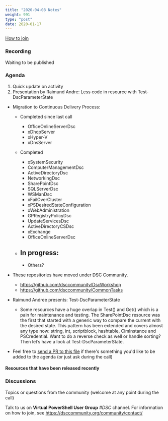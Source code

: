 ```yaml
---
title: "2020-04-08 Notes"
weight: 991
type: "post"
date: 2020-01-17
---
```


[How to join](..)

### Recording

Waiting to be published
<!-- [Meeting recording](https://youtu.be/gZqWw_ePhxs)
{{< youtube id="gZqWw_ePhxs" >}} -->

### Agenda

1. Quick update on activity
2. Presentation by Raimund Andre: Less code in resource with Test-DscParameterState

- Migration to Continuous Delivery Process:
  - Completed since last call
    - OfficeOnlineServerDsc
    - xDhcpServer
    - xHyper-V
    - xDnsServer

  - Completed
    - xSystemSecurity
    - ComputerManagementDsc
    - ActiveDirectoryDsc
    - NetworkingDsc
    - SharePointDsc
    - SQLServerDsc
    - WSManDsc
    - xFailOverCluster
    - xPSDesiredStateConfiguration
    - xWebAdministration
    - GPRegistryPolicyDsc
    - UpdateServicesDsc
    - ActiveDirectoryCSDsc
    - xExchange
    - OfficeOnlineServerDsc

  - In progress:
    -
    - Others?

- These repositories have moved under DSC Community.
  - https://github.com/dsccommunity/DscWorkshop
  - https://github.com/dsccommunity/CommonTasks

- Raimund Andree presents: Test-DscParameterState
  - Some resources have a huge overlap in Test() and Get() which is a pain for maintenance and testing. The SharePointDsc resource was the first that started with a generic way to compare the current with the desired state. This pattern has been extended and covers almost any type now: string, int, scriptblock, hashtable, CimInstance and PSCredential. Want to do a reverse check as well or handle sorting? Then let’s have a look at Test-DscParameterState.

- Feel free to [send a PR to this file](https://github.com/dsccommunity/dsccommunity.org/blob/master/content/community_calls/next_call.en.md)
  if there's something you'd like to be added to the agenda (or just ask
  during the call)

#### Resources that have been released recently


### Discussions

Topics or questions from the community (welcome at any point during the call)

Talk to us on **Virtual PowerShell User Group** _#DSC_ channel.
For information on how to join, see https://dsccommunity.org/community/contact/
